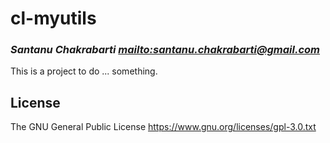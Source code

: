 # cl-myutils
### _Santanu Chakrabarti <mailto:santanu.chakrabarti@gmail.com>_

This is a project to do ... something.

## License

The GNU General Public License <https://www.gnu.org/licenses/gpl-3.0.txt>

